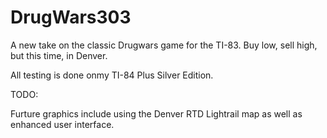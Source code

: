 DrugWars303
===========

A new take on the classic Drugwars game for the TI-83. Buy low, sell high, but this time, in Denver. 

All testing is done onmy TI-84 Plus Silver Edition. 



TODO:

Furture graphics include using the Denver RTD Lightrail map as well as enhanced user interface. 
